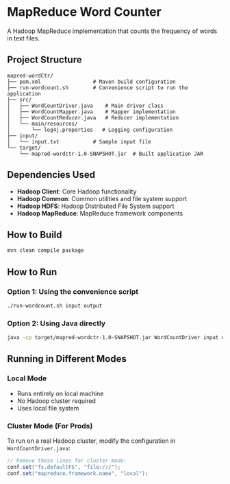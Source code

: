 # MapReduce Word Counter

A Hadoop MapReduce implementation that counts the frequency of words in text files.

## Project Structure
```
mapred-wordCtr/
├── pom.xml                 # Maven build configuration
├── run-wordcount.sh        # Convenience script to run the application
├── src/
│   ├── WordCountDriver.java    # Main driver class
│   ├── WordCountMapper.java    # Mapper implementation
│   ├── WordCountReducer.java   # Reducer implementation
│   └── main/resources/
│       └── log4j.properties   # Logging configuration
├── input/
│   └── input.txt           # Sample input file
└── target/
    └── mapred-wordctr-1.0-SNAPSHOT.jar  # Built application JAR
```

## Dependencies Used
- **Hadoop Client**: Core Hadoop functionality
- **Hadoop Common**: Common utilities and file system support
- **Hadoop HDFS**: Hadoop Distributed File System support
- **Hadoop MapReduce**: MapReduce framework components

## How to Build
```bash
mvn clean compile package
```

## How to Run

### Option 1: Using the convenience script
```bash
./run-wordcount.sh input output
```

### Option 2: Using Java directly
```bash
java -cp target/mapred-wordctr-1.0-SNAPSHOT.jar WordCountDriver input output
```

## Running in Different Modes

### Local Mode
- Runs entirely on local machine
- No Hadoop cluster required
- Uses local file system

### Cluster Mode (For Prods)
To run on a real Hadoop cluster, modify the configuration in `WordCountDriver.java`:
```java
// Remove these lines for cluster mode:
conf.set("fs.defaultFS", "file:///");
conf.set("mapreduce.framework.name", "local");
```